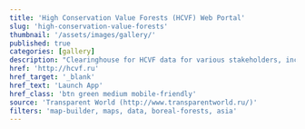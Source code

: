 ```yaml
---
title: 'High Conservation Value Forests (HCVF) Web Portal'
slug: 'high-conservation-value-forests'
thumbnail: '/assets/images/gallery/'
published: true
categories: [gallery]
description: "Clearinghouse for HCVF data for various stakeholders, including forest companies and NGOs, in Russia."
href: 'http://hcvf.ru'
href_target: '_blank'
href_text: 'Launch App'
href_class: 'btn green medium mobile-friendly'
source: 'Transparent World (http://www.transparentworld.ru/)'
filters: 'map-builder, maps, data, boreal-forests, asia'
---
```

